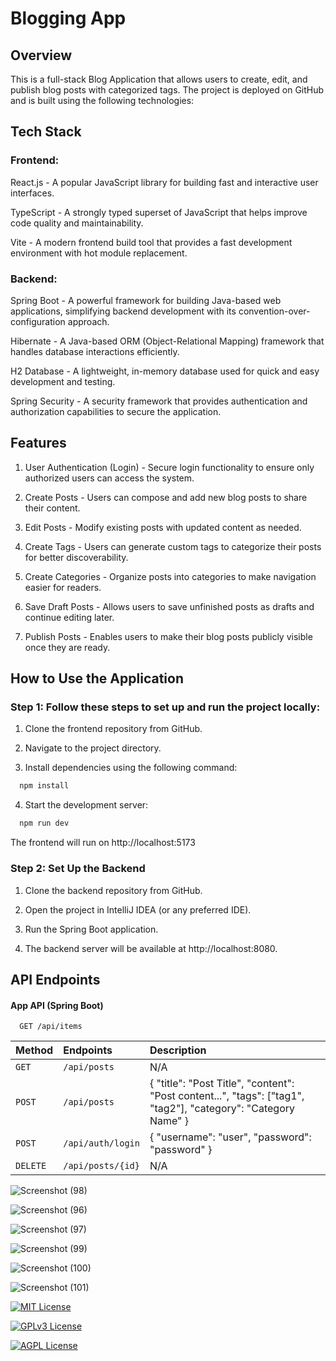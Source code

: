 
# Blogging App

## Overview

This is a full-stack Blog Application that allows users to create, edit, and publish blog posts with categorized tags. The project is deployed on GitHub and is built using the following technologies:


## Tech Stack

### Frontend:

React.js - A popular JavaScript library for building fast and interactive user interfaces.

TypeScript - A strongly typed superset of JavaScript that helps improve code quality and maintainability.

Vite - A modern frontend build tool that provides a fast development environment with hot module replacement.

### Backend:

Spring Boot - A powerful framework for building Java-based web applications, simplifying backend development with its convention-over-configuration approach.

Hibernate - A Java-based ORM (Object-Relational Mapping) framework that handles database interactions efficiently.

H2 Database - A lightweight, in-memory database used for quick and easy development and testing.

Spring Security - A security framework that provides authentication and authorization capabilities to secure the application.
## Features

1. User Authentication (Login) - Secure login functionality to ensure only authorized users can access the system.

2. Create Posts - Users can compose and add new blog posts to share their content.

3. Edit Posts - Modify existing posts with updated content as needed.

4. Create Tags - Users can generate custom tags to categorize their posts for better discoverability.

5. Create Categories - Organize posts into categories to make navigation easier for readers.

6. Save Draft Posts - Allows users to save unfinished posts as drafts and continue editing later.

7. Publish Posts - Enables users to make their blog posts publicly visible once they are ready.
## How to Use the Application

### Step 1: Follow these steps to set up and run the project locally:

1. Clone the frontend repository from GitHub.

2. Navigate to the project directory.

3. Install dependencies using the following command:
```bash
  npm install
```
4. Start the development server:

```bash
  npm run dev
```
The frontend will run on http://localhost:5173

### Step 2: Set Up the Backend
1. Clone the backend repository from GitHub.

2. Open the project in IntelliJ IDEA (or any preferred IDE).

3. Run the Spring Boot application.

4. The backend server will be available at http://localhost:8080.
## API Endpoints

#### App API (Spring Boot)
```http
  GET /api/items
```

| Method | Endpoints     | Description                |
| :-------- | :------- | :------------------------- |
| `GET` | `/api/posts` | N/A |
| `POST` | `/api/posts` | { "title": "Post Title", "content": "Post content...", "tags": ["tag1", "tag2"], "category": "Category Name" } |
| `POST` | `/api/auth/login` | { "username": "user", "password": "password" } |
| `DELETE` | `/api/posts/{id}` | N/A |



![Screenshot (98)](https://github.com/user-attachments/assets/595a8ae1-c04a-4322-a78d-d72e6839e98e)

![Screenshot (96)](https://github.com/user-attachments/assets/ce160cf7-8bfb-4b1a-a29d-9ac9772dac6f)

![Screenshot (97)](https://github.com/user-attachments/assets/2b731831-bdb8-4a4d-971a-5066d706dd7c)

![Screenshot (99)](https://github.com/user-attachments/assets/3cf9a135-21bb-484c-8924-b44ccc358749)

![Screenshot (100)](https://github.com/user-attachments/assets/5fd78ccd-eeff-4592-aabd-67296b9fa893)

![Screenshot (101)](https://github.com/user-attachments/assets/3e349527-7906-4f61-b2d0-879190a236d1)




[![MIT License](https://img.shields.io/badge/License-MIT-green.svg)](https://choosealicense.com/licenses/mit/)

[![GPLv3 License](https://img.shields.io/badge/License-GPL%20v3-yellow.svg)](https://opensource.org/licenses/)

[![AGPL License](https://img.shields.io/badge/license-AGPL-blue.svg)](http://www.gnu.org/licenses/agpl-3.0)

